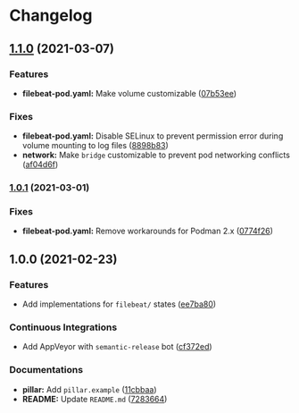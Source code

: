 # Changelog

## [1.1.0](https://github.com/extra2000/filebeat-formula/compare/v1.0.1...v1.1.0) (2021-03-07)


### Features

* **filebeat-pod.yaml:** Make volume customizable ([07b53ee](https://github.com/extra2000/filebeat-formula/commit/07b53ee2f000caeac9d01863a45f132714f41611))


### Fixes

* **filebeat-pod.yaml:** Disable SELinux to prevent permission error during volume mounting to log files ([8898b83](https://github.com/extra2000/filebeat-formula/commit/8898b834c791513732c2ed450d716f0f12ee2eba))
* **network:** Make `bridge` customizable to prevent pod networking conflicts ([af04d6f](https://github.com/extra2000/filebeat-formula/commit/af04d6fcd32c1a1080b31e694bf620d26b464478))

### [1.0.1](https://github.com/extra2000/filebeat-formula/compare/v1.0.0...v1.0.1) (2021-03-01)


### Fixes

* **filebeat-pod.yaml:** Remove workarounds for Podman 2.x ([0774f26](https://github.com/extra2000/filebeat-formula/commit/0774f26d5eeb6947c8863580eeb8e8b80cdf8f87))

## 1.0.0 (2021-02-23)


### Features

* Add implementations for `filebeat/` states ([ee7ba80](https://github.com/extra2000/filebeat-formula/commit/ee7ba800b5ff9fa93c95ed87788da1e1dfd0b0d4))


### Continuous Integrations

* Add AppVeyor with `semantic-release` bot ([cf372ed](https://github.com/extra2000/filebeat-formula/commit/cf372ed7c6b595afea4fa54ea2970aba92269db8))


### Documentations

* **pillar:** Add `pillar.example` ([11cbbaa](https://github.com/extra2000/filebeat-formula/commit/11cbbaaa70ef3156f0825b939b8b6427491ad49c))
* **README:** Update `README.md` ([7283664](https://github.com/extra2000/filebeat-formula/commit/7283664d33c9a3f7d5bd0ff27cdecd872daeff6f))
